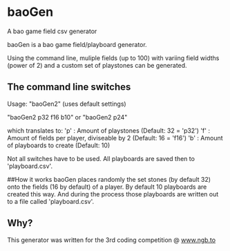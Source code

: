 # baoGen
A bao game field csv generator

baoGen is a bao game field/playboard generator.

Using the command line, muliple fields (up to 100) with variing field widths (power of 2) and a custom set of playstones can be generated.

## The command line switches
Usage:
"baoGen2"
(uses default settings)

"baoGen2 p32 f16 b10"
or
"baoGen2 p24"

which translates to:
'p' : Amount of playstones (Default: 32 = 'p32')
'f' : Amount of fields per player, diviseable by 2 (Default: 16 = 'f16')
'b' : Amount of playboards to create (Default: 10)

Not all switches have to be used.
All playboards are saved then to 'playboard.csv'.

##How it works
baoGen places randomly the set stones (by default 32) onto the fields (16 by default) of a player. By default 10 playboards are created this way. And during the process those playboards are written out to a file called 'playboard.csv'.

## Why?
This generator was written for the 3rd coding competition @ www.ngb.to
